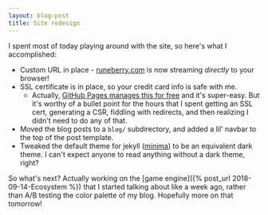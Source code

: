 ```yaml
---
layout: blog-post
title: Site redesign
---
```


I spent most of today playing around with the site, so here's what I accomplished:

* Custom URL in place - [runeberry.com](https://runeberry.com) is now streaming _directly_ to your browser!
* SSL certificate is in place, so your credit card info is safe with me.
  * Actually, [GitHub Pages manages this for free](https://blog.github.com/2018-05-01-github-pages-custom-domains-https/) and it's super-easy. But it's worthy of a bullet point for the hours that I spent getting an SSL cert, generating a CSR, fiddling with redirects, and then realizing I didn't need to do any of that.
* Moved the blog posts to a `blog/` subdirectory, and added a lil' navbar to the top of the post template.
* Tweaked the default theme for jekyll ([minima](https://github.com/jekyll/minima)) to be an equivalent dark theme. I can't expect anyone to read anything without a dark theme, right?

So what's next? Actually working on the [game engine]({% post_url 2018-09-14-Ecosystem %}) that I started talking about like a week ago, rather than A/B testing the color palette of my blog. Hopefully more on that tomorrow!
